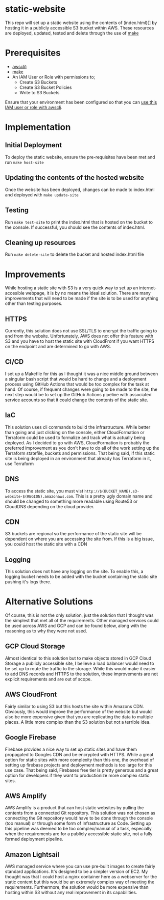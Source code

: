 # static-website 

This repo will set up a static website using the contents of (index.html)[] by hosting it in a publicly accessible S3 bucket within AWS. These resources are deployed, updated, tested and delete through the use of [make](https://www.gnu.org/software/make/) 
 

# Prerequisites 

* [awscli)](https://docs.aws.amazon.com/cli/latest/userguide/getting-started-install.html) 
* [make](https://www.gnu.org/software/make/) 
* An IAM User or Role with permissions to; 
    * Create S3 Buckets 
    * Create S3 Bucket Policies 
    * Write to S3 Buckets 

Ensure that your environment has been configured so that you can [use this IAM user or role with awscli](https://docs.aws.amazon.com/cli/latest/userguide/cli-chap-configure.html). 

# Implementation 

## Initial Deployment 

To deploy the static website, ensure the pre-requisites have been met and run `make host-site` 

## Updating the contents of the hosted website 

Once the website has been deployed, changes can be made to index.html and deployed with `make update-site`  

## Testing 

Run `make test-site` to print the index.html that is hosted on the bucket to the console. If successful, you should see the contents of index.html. 

## Cleaning up resources 

Run `make delete-site`  to delete the bucket and hosted index.html file 

# Improvements 

While hosting a static site with S3 is a very quick way to set up an internet-accesible webpage, it is by no means the ideal solution. There are many improvements that will need to be made if the site is to be used for anything other than testing purposes.  

## HTTPS 

Currently, this solution does not use SSL/TLS to encrypt the traffic going to and from the website. Unfortunately, AWS does not offer this feature with S3 and you have to host the static site with CloudFront if you want HTTPS on the endpoint and are determined to go with AWS.  

## CI/CD 

I set up a Makefile for this as I thought it was a nice middle ground between a singular bash script that would be hard to change and a deployment process using GitHub Actions that would be too complex for the task at hand. Of course, if frequent changes were going to be made to the site, the next step would be to set up the GitHub Actions pipeline with associated service accounts so that it could change the contents of the static site. 

## IaC 

This solution uses cli commands to build the infrastructure. While better than going and just clicking on the console, either CloudFormation or Terraform could be used to formalize and track what is actually being deployed. As I decided to go with AWS, CloudFormation is probably the preferred improvement as you don't have to do all of the work setting up the Terraform statefile, buckets and permissions. That being said, if this static site is being deployed in an environment that already has Terraform in it, use Terraform  

## DNS 

To access the static site, you must vist `http://$(BUCKET_NAME).s3-website-$(REGION).amazonaws.com`. This is a pretty ugly domain name and should be changed to something more readable using Route53 or CloudDNS depending on the cloud provider.  

## CDN 

S3 buckets are regional so the performance of the static site will be dependent on where you are accessing the site from. If this is a big issue, you could host the static site with a CDN 

## Logging 
This solution does not have any logging on the site. To enable this, a logging bucket needs to be added with the bucket containing the static site pushing it's logs there. 

# Alternative Solutions 

Of course, this is not the only solution, just the solution that I thought was the simplest that met all of the requirements. Other managed services could be used across AWS and GCP and can be found below, along with the reasoning as to why they were not used.  

## GCP Cloud Storage 

Almost identical to this solution but to make objects stored in GCP Cloud Storage a publicly accessible site, I believe a load balancer would need to be set up to route the traffic to the storage. While this would make it easier to add DNS records and HTTPS to the solution, these improvements are not explicit requirements and are out of scope. 

## AWS CloudFront 

Fairly similar to using S3 but this hosts the site within Amazons CDN. Obviously, this would improve the performance of the website but would also be more expensive given that you are replicating the data to multiple places. A little more complex than the S3 solution but not a terrible idea. 

## Google Firebase 

Firebase provides a nice way to set up static sites and have them propagated to Googles CDN and be encrypted with HTTPS. While a great option for static sites with more complexity than this one, the overhead of setting up firebase projects and deployment methods is too large for this use case. That being said, Firebases free tier is pretty generous and a great option for developers if they want to productionize more complex static sites. 

## AWS Amplify 

AWS Amplify is a product that can host static websites by pulling the contents from a connected Git repository. This solution was not chosen as connecting the Git repository would have to be done through the console (too manual) or through some form of Infrastructure as Code. Setting up this pipeline was deemed to be too complex/manual of a task, especially when the requirements are for a publicly accessible static site, not a fully formed deployment pipeline.  

## Amazon Lightsail 

AWS managed service where you can use pre-built images to create fairly standard applications. It's designed to be a simpler version of EC2. My thought was that I could host a nginx container here as a webserver for the static content but this would be an extremely complex way of meeting the requirements. Furthermore, the solution would be more expensive than hosting within S3 without any real improvement in its capabilities. 